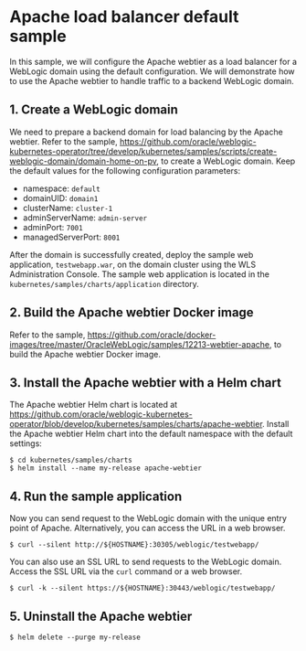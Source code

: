 # Apache load balancer default sample
In this sample, we will configure the Apache webtier as a load balancer for a WebLogic domain using the default configuration. We will demonstrate how to use the Apache webtier to handle traffic to a backend WebLogic domain.

## 1. Create a WebLogic domain
We need to prepare a backend domain for load balancing by the Apache webtier. Refer to the sample, https://github.com/oracle/weblogic-kubernetes-operator/tree/develop/kubernetes/samples/scripts/create-weblogic-domain/domain-home-on-pv, to create a WebLogic domain. Keep the default values for the following configuration parameters:
- namespace: `default`
- domainUID: `domain1`
- clusterName: `cluster-1`
- adminServerName: `admin-server`
- adminPort: `7001`
- managedServerPort: `8001`

After the domain is successfully created, deploy the sample web application, `testwebapp.war`, on the domain cluster using the WLS Administration Console. The sample web application is located in the `kubernetes/samples/charts/application` directory.

## 2. Build the Apache webtier Docker image
Refer to the sample, https://github.com/oracle/docker-images/tree/master/OracleWebLogic/samples/12213-webtier-apache, to build the Apache webtier Docker image.

## 3. Install the Apache webtier with a Helm chart
The Apache webtier Helm chart is located at https://github.com/oracle/weblogic-kubernetes-operator/blob/develop/kubernetes/samples/charts/apache-webtier.
Install the Apache webtier Helm chart into the default namespace with the default settings:
```
$ cd kubernetes/samples/charts
$ helm install --name my-release apache-webtier
```

## 4. Run the sample application
Now you can send request to the WebLogic domain with the unique entry point of Apache. Alternatively, you can access the URL in a web browser.
```
$ curl --silent http://${HOSTNAME}:30305/weblogic/testwebapp/
```
You can also use an SSL URL to send requests to the WebLogic domain. Access the SSL URL via the `curl` command or a web browser.
```
$ curl -k --silent https://${HOSTNAME}:30443/weblogic/testwebapp/
```

## 5. Uninstall the Apache webtier
```
$ helm delete --purge my-release
```
